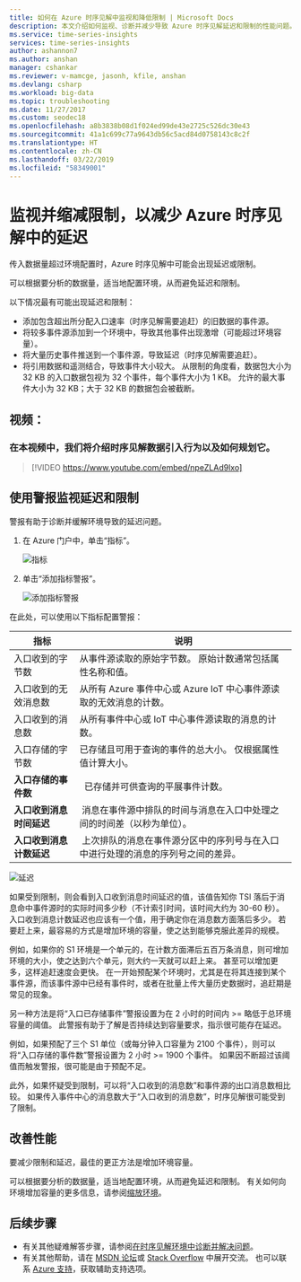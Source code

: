 ```yaml
---
title: 如何在 Azure 时序见解中监视和降低限制 | Microsoft Docs
description: 本文介绍如何监视、诊断并减少导致 Azure 时序见解延迟和限制的性能问题。
ms.service: time-series-insights
services: time-series-insights
author: ashannon7
ms.author: anshan
manager: cshankar
ms.reviewer: v-mamcge, jasonh, kfile, anshan
ms.devlang: csharp
ms.workload: big-data
ms.topic: troubleshooting
ms.date: 11/27/2017
ms.custom: seodec18
ms.openlocfilehash: a8b3838b08d1f024ed99de43e2725c526dc30e43
ms.sourcegitcommit: 41a1c699c77a9643db56c5acd84d0758143c8c2f
ms.translationtype: HT
ms.contentlocale: zh-CN
ms.lasthandoff: 03/22/2019
ms.locfileid: "58349001"
---
```

# <a name="monitor-and-mitigate-throttling-to-reduce-latency-in-azure-time-series-insights"></a>监视并缩减限制，以减少 Azure 时序见解中的延迟
传入数据量超过环境配置时，Azure 时序见解中可能会出现延迟或限制。

可以根据要分析的数据量，适当地配置环境，从而避免延迟和限制。

以下情况最有可能出现延迟和限制：

- 添加包含超出所分配入口速率（时序见解需要追赶）的旧数据的事件源。
- 将较多事件源添加到一个环境中，导致其他事件出现激增（可能超过环境容量）。
- 将大量历史事件推送到一个事件源，导致延迟（时序见解需要追赶）。
- 将引用数据和遥测结合，导致事件大小较大。  从限制的角度看，数据包大小为 32 KB 的入口数据包视为 32 个事件，每个事件大小为 1 KB。 允许的最大事件大小为 32 KB；大于 32 KB 的数据包会被截断。

## <a name="video"></a>视频： 

### <a name="in-this-video-we-cover-time-series-insights-data-ingress-behavior-and-how-to-plan-for-itbr"></a>在本视频中，我们将介绍时序见解数据引入行为以及如何规划它。</br>

> [!VIDEO https://www.youtube.com/embed/npeZLAd9lxo]

## <a name="monitor-latency-and-throttling-with-alerts"></a>使用警报监视延迟和限制

警报有助于诊断并缓解环境导致的延迟问题。 

1. 在 Azure 门户中，单击“指标”。 

   ![指标](media/environment-mitigate-latency/add-metrics.png)

2. 单击“添加指标警报”。  

    ![添加指标警报](media/environment-mitigate-latency/add-metric-alert.png)

在此处，可以使用以下指标配置警报：

|指标  |说明  |
|---------|---------|
|入口收到的字节数     | 从事件源读取的原始字节数。 原始计数通常包括属性名称和值。  |  
|入口收到的无效消息数     | 从所有 Azure 事件中心或 Azure IoT 中心事件源读取的无效消息的计数。      |
|入口收到的消息数   | 从所有事件中心或 IoT 中心事件源读取的消息的计数。        |
|入口存储的字节数     | 已存储且可用于查询的事件的总大小。 仅根据属性值计算大小。        |
|**入口存储的事件数**     |   已存储并可供查询的平展事件计数。      |
|**入口收到消息时间延迟**    |  消息在事件源中排队的时间与消息在入口中处理之间的时间差（以秒为单位）。      |
|**入口收到消息计数延迟**    |  上次排队的消息在事件源分区中的序列号与在入口中进行处理的消息的序列号之间的差异。      |


![延迟](media/environment-mitigate-latency/latency.png)

如果受到限制，则会看到入口收到消息时间延迟的值，该值告知你 TSI 落后于消息命中事件源时的实际时间多少秒（不计索引时间，该时间大约为 30-60 秒）。  入口收到消息计数延迟也应该有一个值，用于确定你在消息数方面落后多少。  若要赶上来，最容易的方式是增加环境的容量，使之达到能够克服此差异的规模。  

例如，如果你的 S1 环境是一个单元的，在计数方面滞后五百万条消息，则可增加环境的大小，使之达到六个单元，则大约一天就可以赶上来。  甚至可以增加更多，这样追赶速度会更快。  在一开始预配某个环境时，尤其是在将其连接到某个事件源，而该事件源中已经有事件时，或者在批量上传大量历史数据时，追赶期是常见的现象。

另一种方法是将“入口已存储事件”警报设置为在 2 小时的时间内 >= 略低于总环境容量的阈值。  此警报有助于了解是否持续达到容量要求，指示很可能存在延迟。  

例如，如果预配了三个 S1 单位（或每分钟入口容量为 2100 个事件），则可以将“入口存储的事件数”警报设置为 2 小时 >= 1900 个事件。 如果因不断超过该阈值而触发警报，很可能是由于预配不足。  

此外，如果怀疑受到限制，可以将“入口收到的消息数”和事件源的出口消息数相比较。  如果传入事件中心的消息数大于“入口收到的消息数”，时序见解很可能受到了限制。

## <a name="improving-performance"></a>改善性能 
要减少限制和延迟，最佳的更正方法是增加环境容量。 

可以根据要分析的数据量，适当地配置环境，从而避免延迟和限制。 有关如何向环境增加容量的更多信息，请参阅[缩放环境](time-series-insights-how-to-scale-your-environment.md)。

## <a name="next-steps"></a>后续步骤
- 有关其他疑难解答步骤，请参阅[在时序见解环境中诊断并解决问题](time-series-insights-diagnose-and-solve-problems.md)。
- 有关其他帮助，请在 [MSDN 论坛](https://social.msdn.microsoft.com/Forums/home?forum=AzureTimeSeriesInsights)或 [Stack Overflow](https://stackoverflow.com/questions/tagged/azure-timeseries-insights) 中展开交流。 也可以联系 [Azure 支持](https://azure.microsoft.com/support/options/)，获取辅助支持选项。
